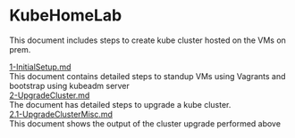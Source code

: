 # KubeHomeLab
This document includes steps to create kube cluster hosted on the VMs on prem.

[1-InitialSetup.md](1-InitialSetup.md)
<br>
This document contains detailed steps to standup VMs using Vagrants and bootstrap using kubeadm server
<br>
[2-UpgradeCluster.md](2-UpgradeCluster.md)
<br>
The document has detailed steps to upgrade a kube cluster.
<br>
[2.1-UpgradeClusterMisc.md](2.1-UpgradeClusterMisc.md)
<br> 
This document shows the output of the cluster upgrade performed above
